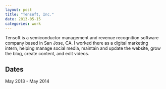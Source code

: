 ```yaml
---
layout: post
title: "Tensoft, Inc."
date: 2013-05-15
categories: work
---
```


Tensoft is a semiconductor management and revenue recognition software company based in San Jose, CA. I worked there as a digital marketing intern, helping manage social media, maintain and update the website, grow the blog, create content, and edit videos.

## Dates

May 2013 - May 2014